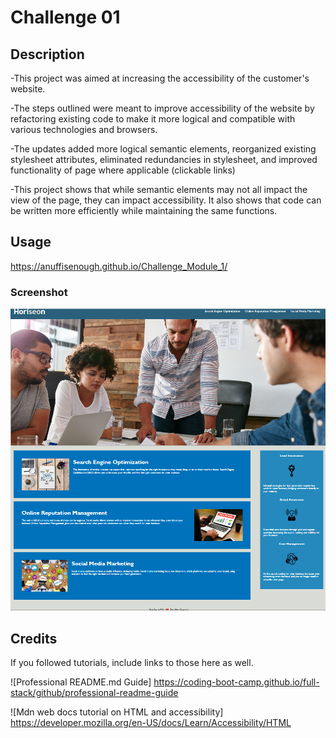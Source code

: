 # Challenge 01

## Description

-This project was aimed at increasing the accessibility of the customer's website.

-The steps outlined were meant to improve accessibility of the website by refactoring existing code to make it more logical and compatible with various technologies and browsers.

-The updates added more logical semantic elements, reorganized existing stylesheet attributes, eliminated redundancies in stylesheet, and improved functionality of page where applicable (clickable links)

-This project shows that while semantic elements may not all impact the view of the page, they can impact accessibility. It also shows that code can be written more efficiently while maintaining the same functions.

## Usage

https://anuffisenough.github.io/Challenge_Module_1/

### Screenshot

![screenshot of module 1 challenge](assets/images/screenshot.png)

## Credits

If you followed tutorials, include links to those here as well.

![Professional README.md Guide] https://coding-boot-camp.github.io/full-stack/github/professional-readme-guide

![Mdn web docs tutorial on HTML and accessibility] https://developer.mozilla.org/en-US/docs/Learn/Accessibility/HTML
